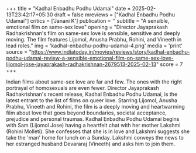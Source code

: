 +++
title = "Kadhal Enbadhu Podhu Udamai"
date = 2025-02-13T23:42:17+05:30
draft = false
mreviews = ["Kadhal Enbadhu Podhu Udamai"]
critics = ['Janani K']
publication = ''
subtitle = "A sensible, emotional film on same-sex love"
opening = "Director Jayaprakash Radhakrishnan's film on same-sex love is sensible, sensitive and deeply moving. The film features Lijomol, Anusha Prabhu, Rohini, and Vineeth in lead roles."
img = 'kadhal-enbadhu-podhu-udamai-4.png'
media = 'print'
source = "https://www.indiatoday.in/movies/reviews/story/kadhal-enbadhu-podhu-udamai-review-a-sensible-emotional-film-on-same-sex-love-lijomol-jose-jayaprakash-radhakrishnan-2679513-2025-02-13"
score = 7
+++

Indian films about same-sex love are far and few. The ones with the right portrayal of homosexuals are even fewer. Director Jayaprakash Radhakrishnan's recent release, Kadhal Enbadhu Podhu Udamai, is the latest entrant to the list of films on queer love. Starring Lijomol, Anusha Prabhu, Vineeth and Rohini, the film is a deeply moving and heartwarming film about love that goes beyond boundaries, societal acceptance, prejudice and personal traumas. Kadhal Enbadhu Podhu Udamai begins with Sam (Lijomol Jose) having a heartfelt chat with her mother Lakshmi (Rohini Molleti). She confesses that she is in love and Lakshmi suggests she take the 'man' home for lunch on a Sunday. Lakshmi conveys the news to her estranged husband Devararaj (Vineeth) and asks him to join them.
